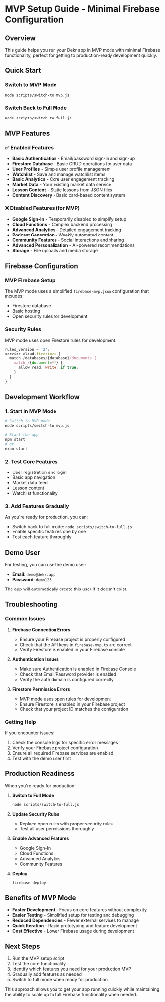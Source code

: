 # MVP Setup Guide - Minimal Firebase Configuration

## Overview

This guide helps you run your Dekr app in MVP mode with minimal Firebase functionality, perfect for getting to production-ready development quickly.

## Quick Start

### Switch to MVP Mode
```bash
node scripts/switch-to-mvp.js
```

### Switch Back to Full Mode
```bash
node scripts/switch-to-full.js
```

## MVP Features

### ✅ Enabled Features
- **Basic Authentication** - Email/password sign-in and sign-up
- **Firestore Database** - Basic CRUD operations for user data
- **User Profiles** - Simple user profile management
- **Watchlist** - Save and manage watchlist items
- **Basic Analytics** - Core user engagement tracking
- **Market Data** - Your existing market data service
- **Lesson Content** - Static lessons from JSON files
- **Content Discovery** - Basic card-based content system

### ❌ Disabled Features (for MVP)
- **Google Sign-In** - Temporarily disabled to simplify setup
- **Cloud Functions** - Complex backend processing
- **Advanced Analytics** - Detailed engagement tracking
- **Podcast Generation** - Weekly automated content
- **Community Features** - Social interactions and sharing
- **Advanced Personalization** - AI-powered recommendations
- **Storage** - File uploads and media storage

## Firebase Configuration

### MVP Firebase Setup
The MVP mode uses a simplified `firebase-mvp.json` configuration that includes:
- Firestore database
- Basic hosting
- Open security rules for development

### Security Rules
MVP mode uses open Firestore rules for development:
```javascript
rules_version = '2';
service cloud.firestore {
  match /databases/{database}/documents {
    match /{document=**} {
      allow read, write: if true;
    }
  }
}
```

## Development Workflow

### 1. Start in MVP Mode
```bash
# Switch to MVP mode
node scripts/switch-to-mvp.js

# Start the app
npm start
# or
expo start
```

### 2. Test Core Features
- User registration and login
- Basic app navigation
- Market data feed
- Lesson content
- Watchlist functionality

### 3. Add Features Gradually
As you're ready for production, you can:
- Switch back to full mode: `node scripts/switch-to-full.js`
- Enable specific features one by one
- Test each feature thoroughly

## Demo User

For testing, you can use the demo user:
- **Email**: `demo@dekr.app`
- **Password**: `demo123`

The app will automatically create this user if it doesn't exist.

## Troubleshooting

### Common Issues

1. **Firebase Connection Errors**
   - Ensure your Firebase project is properly configured
   - Check that the API keys in `firebase-mvp.ts` are correct
   - Verify Firestore is enabled in your Firebase console

2. **Authentication Issues**
   - Make sure Authentication is enabled in Firebase Console
   - Check that Email/Password provider is enabled
   - Verify the auth domain is configured correctly

3. **Firestore Permission Errors**
   - MVP mode uses open rules for development
   - Ensure Firestore is enabled in your Firebase project
   - Check that your project ID matches the configuration

### Getting Help

If you encounter issues:
1. Check the console logs for specific error messages
2. Verify your Firebase project configuration
3. Ensure all required Firebase services are enabled
4. Test with the demo user first

## Production Readiness

When you're ready for production:

1. **Switch to Full Mode**
   ```bash
   node scripts/switch-to-full.js
   ```

2. **Update Security Rules**
   - Replace open rules with proper security rules
   - Test all user permissions thoroughly

3. **Enable Advanced Features**
   - Google Sign-In
   - Cloud Functions
   - Advanced Analytics
   - Community Features

4. **Deploy**
   ```bash
   firebase deploy
   ```

## Benefits of MVP Mode

- **Faster Development** - Focus on core features without complexity
- **Easier Testing** - Simplified setup for testing and debugging
- **Reduced Dependencies** - Fewer external services to manage
- **Quick Iteration** - Rapid prototyping and feature development
- **Cost Effective** - Lower Firebase usage during development

## Next Steps

1. Run the MVP setup script
2. Test the core functionality
3. Identify which features you need for your production MVP
4. Gradually add features as needed
5. Switch to full mode when ready for production

This approach allows you to get your app running quickly while maintaining the ability to scale up to full Firebase functionality when needed.
